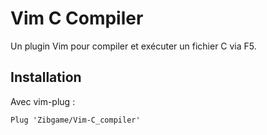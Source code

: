 # Vim C Compiler

Un plugin Vim pour compiler et exécuter un fichier C via F5.

## Installation

Avec vim-plug :

```vim
Plug 'Zibgame/Vim-C_compiler'

